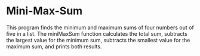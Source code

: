 # Mini-Max-Sum
This program finds the minimum and maximum sums of four numbers out of five in a list. The miniMaxSum function calculates the total sum, subtracts the largest value for the minimum sum, subtracts the smallest value for the maximum sum, and prints both results.
